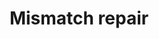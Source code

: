 ---
annotations:
- id: PW:0000099
  parent: regulatory pathway
  type: Pathway Ontology
  value: DNA repair pathway
- id: PW:0000004
  parent: regulatory pathway
  type: Pathway Ontology
  value: regulatory pathway
authors:
- MaintBot
- Khanspers
- Elisa
description: ''
last-edited: 2016-07-25
organisms:
- Pan troglodytes
redirect_from:
- /index.php/Pathway:WP916
- /instance/WP916
revision: null
schema-jsonld:
- '@context': https://schema.org/
  '@id': https://wikipathways.github.io/pathways/WP916.html
  '@type': Dataset
  creator:
    '@type': Organization
    name: WikiPathways
  description: ''
  keywords:
  - EXO1
  - LIG1
  - MLH1
  - O97707_PANTR
  - RFC1
  - RPA1
  - XR_023257.1
  - XR_024052.1
  - XR_024576.1
  license: CC0
  name: Mismatch repair
seo: CreativeWork
title: Mismatch repair
wpid: WP916
---